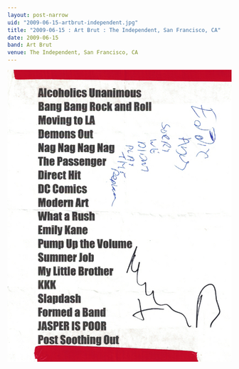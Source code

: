 ```yaml
---
layout: post-narrow
uid: "2009-06-15-artbrut-independent.jpg"
title: "2009-06-15 : Art Brut : The Independent, San Francisco, CA"
date: 2009-06-15
band: Art Brut
venue: The Independent, San Francisco, CA
---
```


<div class="showcase">
  <img src="/img/2009/06/20090615-ArtBrut-Independent.jpg" alt="2009-06-15-artbrut-independent.jpg">
</div>

